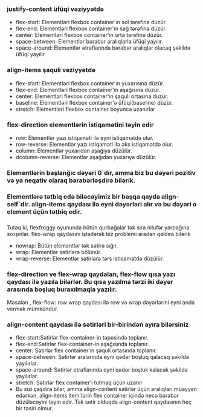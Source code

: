 ### justify-content üfüqi vəziyyətdə

- flex-start: Elementləri flexbox container'ın sol tərəfinə düzür.
- flex-end: Elementləri flexbox container'ın sağ tərəfinə düzür.
- center: Elementləri flexbox container'ın orta tərəfinə düzür.
- space-between: Elementlər bərabər aralıqlarla üfüqi yayılır.
- space-around: Elementlər ətraflarında bərabər aralıqlar olacaq şəkildə üfüqi yayılır

### align-items şaquli vəziyyətdə

- flex-start: Elementləri flexbox container'ın yuxarısına düzür.
- flex-end: Elementləri flexbox container'ın aşağısına düzür.
- center: Elementləri flexbox container'ın şaquli ortasına düzür.
- baseline: Elementləri flexbox container'ə üfüqi(baseline) düzür.
- stretch: Elementləri flexbox container boyunca uzanırlar

### flex-direction elementlərin istiqamətini təyin edir

- row: Elementlər yazı istiqaməti ilə eyni istiqamətdə olur.
- row-reverse: Elementlər yazı istiqaməti ilə əks istiqamətdə olur.
- column: Elementlər yuxarıdan aşağıya düzülür.
- dcolumn-reverse: Elementlər aşağıdan yuxarıya düzülür.

### Elementlərin başlanğıc dəyəri 0`dır, amma biz bu dəyəri pozitiv və ya neqativ olaraq bərabərləşdirə bilərik.

### Elementlərə tətbiq edə biləcəyimiz bir başqa qayda align-self`dir. align-items qaydası ilə eyni dəyərləri alır və bu dəyəri o element üçün tətbiq edir.

###

Tutaq ki, flexfroggy oyununda bütün qurbağalar tək sıra nilufər yarpağına sıxışınlar. flex-wrap qaydasını işlədərək biz problemi aradan qaldıra bilərik

- nowrap: Bütün elementlər tək sətirə sığır.
- wrap: Elementlər sətirlərə bölünür.
- wrap-reverse: Elementlər sətirlərə tərs istiqamətdə düzülür.

### flex-direction ve flex-wrap qaydaları, flex-flow qısa yazı qaydası ilə yazıla bilərlər. Bu qısa yazılma tərzi iki dəyər arasında boşluq buraxılmaqla yazılır.

Məsələn , flex-flow: row wrap qaydası ilə row və wrap dəyərlərini eyni anda vermək mümkündür.

### align-content qaydası ilə sətirləri bir-birindən ayıra bilərsiniz

- flex-start:Sətirlər flex-container-in təpəsində toplanır.
- flex-end:Sətirlər flex-container-in aşağısında toplanır.
- center: Sətırlər flex container'ın şaquli ortasında toplanır.
- space-between: Sətirlər aralarında eyni qədər boşluq qalacaq şəkildə yayılırlar.
- space-around: Sətirlər etraflarında eyni qədər boşluk kalacak şəkildə yayılırlar.
- stretch: Sətirlər flex container'ı tutmaq üçün uzanır
- Bu sizi çaşdıra bilər, amma align-content sətirlər üçün aralıqları müəyyən edərkən, align-items item`lərin flex container içində necə bərabər düzüləcəyini təyin edir. Tək sətir olduqda align-content qaydasının heç bir təsiri olmur.
